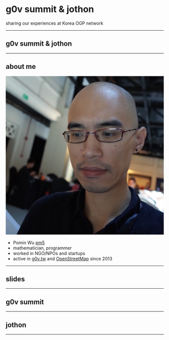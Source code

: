 # g0v summit & jothon

sharing our experiences at Korea OGP network

---

## g0v summit & jothon

---

## about me

![Pomin Wu](pictures/headshot.jpg)

* Pomin Wu [pm5](https://twitter.com/pm5)
* mathematician, programmer
* worked in NGO/NPOs and startups
* active in [g0v.tw](https://g0v.tw) and [OpenStreetMap](https://osm.org) since 2013

---

## slides

---

## g0v summit

---

## jothon

---
